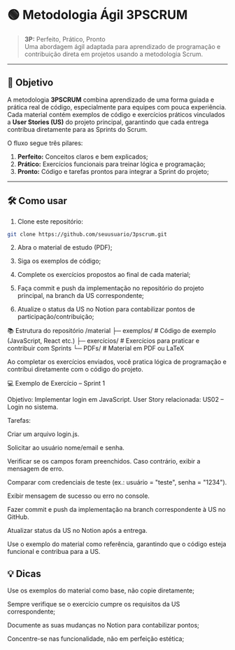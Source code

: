 # 🟢 Metodologia Ágil 3PSCRUM

> **3P:** Perfeito, Prático, Pronto  
> Uma abordagem ágil adaptada para aprendizado de programação e contribuição direta em projetos usando a metodologia Scrum.

---

## 📌 Objetivo

A metodologia **3PSCRUM** combina aprendizado de uma forma guiada e prática real de código, especialmente para equipes com pouca experiência.  
Cada material contém exemplos de código e exercícios práticos vinculados a **User Stories (US)** do projeto principal, garantindo que  cada entrega contribua diretamente para as Sprints do Scrum.  

O fluxo segue três pilares:

1. **Perfeito:** Conceitos claros e bem explicados; 
2. **Prático:** Exercícios funcionais para treinar lógica e programação;
3. **Pronto:** Código e tarefas prontos para integrar a Sprint do projeto;

---

## 🛠 Como usar

1. Clone este repositório:

```bash
git clone https://github.com/seuusuario/3pscrum.git
```
2. Abra o material de estudo (PDF);

3. Siga os exemplos de código;

4. Complete os exercícios propostos ao final de cada material;

5. Faça commit e push da implementação no repositório do projeto principal, na branch da US correspondente;

6. Atualize o status da US no Notion para contabilizar pontos de participação/contribuição;

📚 Estrutura do repositório
/material
    ├─ exemplos/        # Código de exemplo (JavaScript, React etc.)
    ├─ exercícios/      # Exercícios para praticar e contribuir com Sprints
    └─ PDFs/            # Material em PDF ou LaTeX



Ao completar os exercícios enviados, você pratica lógica de programação e contribui diretamente com o código do projeto.


💻 Exemplo de Exercício – Sprint 1

Objetivo: Implementar login em JavaScript.
User Story relacionada: US02 – Login no sistema.

Tarefas:

Criar um arquivo login.js.

Solicitar ao usuário nome/email e senha.

Verificar se os campos foram preenchidos. Caso contrário, exibir a mensagem de erro.

Comparar com credenciais de teste (ex.: usuário = "teste", senha = "1234").

Exibir mensagem de sucesso ou erro no console.

Fazer commit e push da implementação na branch correspondente à US no GitHub.

Atualizar status da US no Notion após a entrega.

Use o exemplo do material como referência, garantindo que o código esteja funcional e contribua para a US.

## 💡 Dicas

Use os exemplos do material como base, não copie diretamente;

Sempre verifique se o exercício cumpre os requisitos da US correspondente;

Documente as suas mudanças no Notion para contabilizar pontos;

Concentre-se nas funcionalidade, não em perfeição estética;
